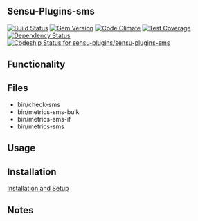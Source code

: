 ## Sensu-Plugins-sms

[ ![Build Status](https://travis-ci.org/sensu-plugins/sensu-plugins-sms.svg?branch=master)](https://travis-ci.org/sensu-plugins/sensu-plugins-sms)
[![Gem Version](https://badge.fury.io/rb/sensu-plugins-sms.svg)](http://badge.fury.io/rb/sensu-plugins-sms)
[![Code Climate](https://codeclimate.com/github/sensu-plugins/sensu-plugins-sms/badges/gpa.svg)](https://codeclimate.com/github/sensu-plugins/sensu-plugins-sms)
[![Test Coverage](https://codeclimate.com/github/sensu-plugins/sensu-plugins-sms/badges/coverage.svg)](https://codeclimate.com/github/sensu-plugins/sensu-plugins-sms)
[![Dependency Status](https://gemnasium.com/sensu-plugins/sensu-plugins-sms.svg)](https://gemnasium.com/sensu-plugins/sensu-plugins-sms)
[ ![Codeship Status for sensu-plugins/sensu-plugins-sms](https://codeship.com/projects/ee460fc0-edc6-0132-1c07-5a51cb58650a/status?branch=master)](https://codeship.com/projects/84117)

## Functionality

## Files
 * bin/check-sms
 * bin/metrics-sms-bulk
 * bin/metrics-sms-if
 * bin/metrics-sms

## Usage

## Installation

[Installation and Setup](http://sensu-plugins.io/docs/installation_instructions.html)

## Notes
